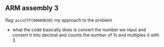 ## ARM assembly 3
flag: `picoCTF{00000030}`
my approach to the problem
- what the code basically does is convert the number we input and convert it into decimal and counts the number of 1s and multiples it with 3
